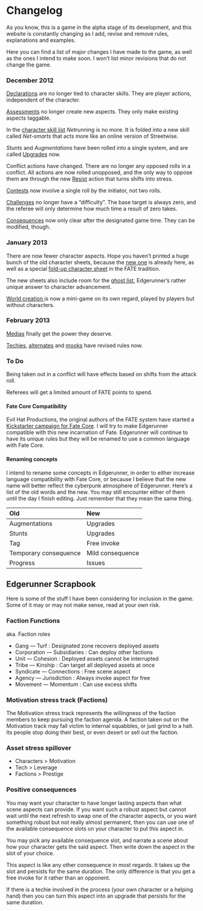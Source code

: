 # Changelog

As you know, this is a game in the alpha stage of its development, and this website is constantly changing as I add, revise and remove rules, explanations and examples.

Here you can find a list of major changes I have made to the game, as well as the ones I intend to make soon. I won’t list minor revisions that do not change the game.

### December 2012

[Declarations](../fate/creating-aspects.md#declarations) are no longer tied to character skills. They are player actions, independent of the character.

[Assessments](../fate/creating-aspects.md#assessments) no longer create new aspects. They only make existing aspects taggable.

In the [character skill list](../characters/skills.md) _Netrunning_ is no more. It is folded into a new skill called _Net-smarts_ that acts more like an online version of Streetwise.

_Stunts_ and _Augmentations_ have been rolled into a single system, and are called [Upgrades](../characters/upgrades.md) now.

Conflict actions have changed. There are no longer any opposed rolls in a conflict. All actions are now rolled unopposed, and the only way to oppose them are through the new [Resist](../fate/conflicts.md#resist) action that turns shifts into stress.

[Contests](../fate/resolution.md#contests) now involve a single roll by the initiator, not two rolls.

[Challenges](../fate/resolution.md#challenges) no longer have a “difficulty”. The base target is always zero, and the referee will only determine how much time a result of zero takes.

[Consequences](../fate/creating-aspects.md#consequences) now only clear after the designated game time. They can be modified, though.

### January 2013

There are now fewer character aspects. Hope you haven’t printed a huge bunch of the old character sheets, because the [new one](https://s3.amazonaws.com/merttorun.com/edgerunner/edgerunner-character.pdf) is already here, as well as a special [fold-up character sheet](https://s3.amazonaws.com/merttorun.com/edgerunner/edgerunner-folding-character.pdf) in the FATE tradition.

The new sheets also include room for the [ghost list](../characters/#the-ghost), Edgerunner’s rather unique answer to character advancement.

[World creation ](../the-world/#world-creation)is now a mini-game on its own regard, played by players but without characters.

### February 2013

[Medias](../characters/roles.md#media-credibility) finally get the power they deserve.

[Techies](../characters/roles.md#techie-jury-rig), [alternates](../characters/secondary.md#alternates) and [mooks](../characters/secondary.md#mooks) have revised rules now.

### To Do

Being taken out in a conflict will have effects based on shifts from the attack roll.

Referees will get a limited amount of FATE points to spend.

#### Fate Core Compatibility

Evil Hat Productions, the original authors of the FATE system have started a [Kickstarter campaign for Fate Core](http://www.kickstarter.com/projects/evilhat/fate-core). I will try to make Edgerunner compatible with this new incarnation of Fate. Edgerunner will continue to have its unique rules but they will be renamed to use a common language with Fate Core.

#### Renaming concepts

I intend to rename some concepts in Edgerunner, in order to either increase language compatibility with Fate Core, or because I believe that the new name will better reflect the cyberpunk atmosphere of Edgerunner. Here’s a list of the old words and the new. You may still encounter either of them until the day I finish editing. Just remember that they mean the same thing.

| Old | New |
| :--- | :--- |
|  Augmentations |  Upgrades |
|  Stunts |  Upgrades |
|  Tag |  Free invoke |
|  Temporary consequence |  Mild consequence |
|  Progress |  Issues |

## Edgerunner Scrapbook

Here is some of the stuff I have been considering for inclusion in the game. Some of it may or may not make sense, read at your own risk.

### Faction Functions

aka. Faction roles

* Gang — Turf : Designated zone recovers deployed assets
* Corporation — Subsidiaries : Can deploy other factions
* Unit — Cohesion : Deployed assets cannot be interrupted
* Tribe — Kinship : Can target all deployed assets at once
* Syndicate — Connections : Free scene aspect
* Agency — Jurisdiction : Always invoke aspect for free
* Movement — Momentum : Can use excess shifts

### Motivation stress track \(Factions\)

The Motivation stress track represents the willingness of the faction members to keep pursuing the faction agenda. A faction taken out on the Motivation track may fall victim to internal squabbles, or just grind to a halt. Its people stop doing their best, or even desert or sell out the faction.

### Asset stress spillover

* Characters &gt; Motivation
* Tech &gt; Leverage
* Factions &gt; Prestige

### Positive consequences

You may want your character to have longer lasting aspects than what scene aspects can provide. If you want such a robust aspect but cannot wait until the next refresh to swap one of the character aspects, or you want something robust but not really almost permanent, then you can use one of the available consequence slots on your character to put this aspect in.

You may pick any available consequence slot, and narrate a scene about how your character gets the said aspect. Then write down the aspect in the slot of your choice.

This aspect is like any other consequence in most regards. It takes up the slot and persists for the same duration. The only difference is that you get a free invoke for it rather than an opponent.

If there is a techie involved in the process \(your own character or a helping hand\) then you can turn this aspect into an upgrade that persists for the same duration.

